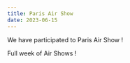 ```yaml
---
title: Paris Air Show
date: 2023-06-15
---
```


We have participated to Paris Air Show !

<!--more-->

Full week of Air Shows !